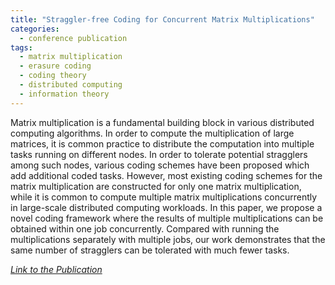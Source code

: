 ```yaml
---
title: "Straggler-free Coding for Concurrent Matrix Multiplications"
categories:
  - conference publication
tags:
  - matrix multiplication
  - erasure coding
  - coding theory
  - distributed computing
  - information theory
---
```


Matrix multiplication is a fundamental building block in various distributed computing algorithms. In order to compute the multiplication of large matrices, it is common practice to distribute the computation into multiple tasks running on different nodes. In order to tolerate potential stragglers among such nodes, various coding schemes have been proposed which add additional coded tasks. However, most existing coding schemes for the matrix multiplication are constructed for only one matrix multiplication, while it is common to compute multiple matrix multiplications concurrently in large-scale distributed computing workloads. In this paper, we propose a novel coding framework where the results of multiple multiplications can be obtained within one job concurrently. Compared with running the multiplications separately with multiple jobs, our work demonstrates that the same number of stragglers can be tolerated with much fewer tasks.

<cite><a href="https://ieeexplore.ieee.org/abstract/document/9174239">Link to the Publication</a></cite>
